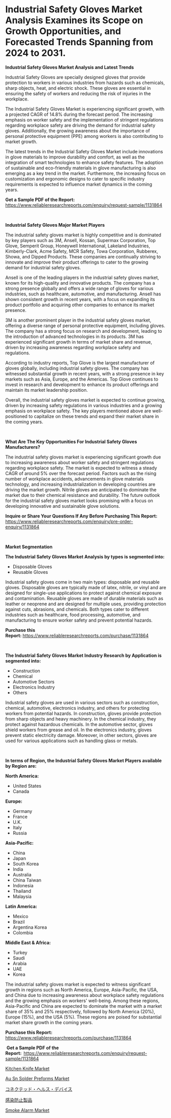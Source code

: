 <p><h1>Industrial Safety Gloves Market Analysis Examines its Scope on Growth Opportunities, and Forecasted Trends Spanning from 2024 to 2031.</h1></p><p><strong>Industrial Safety Gloves Market Analysis and Latest Trends</strong></p>
<p><p>Industrial Safety Gloves are specially designed gloves that provide protection to workers in various industries from hazards such as chemicals, sharp objects, heat, and electric shock. These gloves are essential in ensuring the safety of workers and reducing the risk of injuries in the workplace.</p><p>The Industrial Safety Gloves Market is experiencing significant growth, with a projected CAGR of 14.8% during the forecast period. The increasing emphasis on worker safety and the implementation of stringent regulations regarding workplace safety are driving the demand for industrial safety gloves. Additionally, the growing awareness about the importance of personal protective equipment (PPE) among workers is also contributing to market growth.</p><p>The latest trends in the Industrial Safety Gloves Market include innovations in glove materials to improve durability and comfort, as well as the integration of smart technologies to enhance safety features. The adoption of sustainable and eco-friendly materials in glove manufacturing is also emerging as a key trend in the market. Furthermore, the increasing focus on customization and ergonomic designs to cater to specific industry requirements is expected to influence market dynamics in the coming years.</p></p>
<p><strong>Get a Sample PDF of the Report:&nbsp;</strong> <a href="https://www.reliableresearchreports.com/enquiry/request-sample/1131864">https://www.reliableresearchreports.com/enquiry/request-sample/1131864</a></p>
<p>&nbsp;</p>
<p><strong>Industrial Safety Gloves Major Market Players</strong></p>
<p><p>The industrial safety gloves market is highly competitive and is dominated by key players such as 3M, Ansell, Kossan, Supermax Corporation, Top Glove, Semperit Group, Honeywell International, Lakeland Industries, Kimberly-Clark, Acme Safety, MCR Safety, Towa Corporation, Rubberex, Showa, and Dipped Products. These companies are continually striving to innovate and improve their product offerings to cater to the growing demand for industrial safety gloves.</p><p>Ansell is one of the leading players in the industrial safety gloves market, known for its high-quality and innovative products. The company has a strong presence globally and offers a wide range of gloves for various industries, such as healthcare, automotive, and manufacturing. Ansell has shown consistent growth in recent years, with a focus on expanding its product portfolio and acquiring other companies to enhance its market presence.</p><p>3M is another prominent player in the industrial safety gloves market, offering a diverse range of personal protective equipment, including gloves. The company has a strong focus on research and development, leading to the introduction of advanced technologies in its products. 3M has experienced significant growth in terms of market share and revenue, driven by increasing awareness regarding workplace safety and regulations.</p><p>According to industry reports, Top Glove is the largest manufacturer of gloves globally, including industrial safety gloves. The company has witnessed substantial growth in recent years, with a strong presence in key markets such as Asia, Europe, and the Americas. Top Glove continues to invest in research and development to enhance its product offerings and maintain its market leadership position.</p><p>Overall, the industrial safety gloves market is expected to continue growing, driven by increasing safety regulations in various industries and a growing emphasis on workplace safety. The key players mentioned above are well-positioned to capitalize on these trends and expand their market share in the coming years.</p></p>
<p>&nbsp;</p>
<p><strong>What Are The Key Opportunities For Industrial Safety Gloves Manufacturers?</strong></p>
<p><p>The industrial safety gloves market is experiencing significant growth due to increasing awareness about worker safety and stringent regulations regarding workplace safety. The market is expected to witness a steady CAGR of around 5% over the forecast period. Factors such as the rising number of workplace accidents, advancements in glove materials technology, and increasing industrialization in developing countries are driving the market growth. Nitrile gloves are anticipated to dominate the market due to their chemical resistance and durability. The future outlook for the industrial safety gloves market looks promising with a focus on developing innovative and sustainable glove solutions.</p></p>
<p><strong>Inquire or Share Your Questions If Any Before Purchasing This Report:</strong> <a href="https://www.reliableresearchreports.com/enquiry/pre-order-enquiry/1131864">https://www.reliableresearchreports.com/enquiry/pre-order-enquiry/1131864</a></p>
<p>&nbsp;</p>
<p><strong>Market Segmentation</strong></p>
<p><strong>The Industrial Safety Gloves Market Analysis by types is segmented into:</strong></p>
<p><ul><li>Disposable Gloves</li><li>Reusable Gloves</li></ul></p>
<p><p>Industrial safety gloves come in two main types: disposable and reusable gloves. Disposable gloves are typically made of latex, nitrile, or vinyl and are designed for single-use applications to protect against chemical exposure and contamination. Reusable gloves are made of durable materials such as leather or neoprene and are designed for multiple uses, providing protection against cuts, abrasions, and chemicals. Both types cater to different industries such as healthcare, food processing, automotive, and manufacturing to ensure worker safety and prevent potential hazards.</p></p>
<p><strong>Purchase this Report:&nbsp;</strong><a href="https://www.reliableresearchreports.com/purchase/1131864">https://www.reliableresearchreports.com/purchase/1131864</a></p>
<p>&nbsp;</p>
<p><strong>The Industrial Safety Gloves Market Industry Research by Application is segmented into:</strong></p>
<p><ul><li>Construction</li><li>Chemical</li><li>Automotive Sectors</li><li>Electronics Industry</li><li>Others</li></ul></p>
<p><p>Industrial safety gloves are used in various sectors such as construction, chemical, automotive, electronics industry, and others for protecting workers from potential hazards. In construction, gloves provide protection from sharp objects and heavy machinery. In the chemical industry, they protect against hazardous chemicals. In the automotive sector, gloves shield workers from grease and oil. In the electronics industry, gloves prevent static electricity damage. Moreover, in other sectors, gloves are used for various applications such as handling glass or metals.</p></p>
<p>&nbsp;</p>
<p><strong>In terms of Region, the Industrial Safety Gloves Market Players available by Region are:</strong></p>
<p>
    <p> <strong> North America: </strong>
        <ul>
            <li>United States</li>
            <li>Canada</li>
        </ul>
        </p> 
    <p> <strong> Europe: </strong>
        <ul>
            <li>Germany</li>
            <li>France</li>
            <li>U.K.</li>
            <li>Italy</li>
            <li>Russia</li>
        </ul>
        </p> 
    <p> <strong> Asia-Pacific: </strong>
        <ul>
            <li>China</li>
            <li>Japan</li>
            <li>South Korea</li>
            <li>India</li>
            <li>Australia</li>
            <li>China Taiwan</li>
            <li>Indonesia</li>
            <li>Thailand</li>
            <li>Malaysia</li>
        </ul>
        </p> 
    <p> <strong> Latin America: </strong>
        <ul>
            <li>Mexico</li>
            <li>Brazil</li>
            <li>Argentina Korea</li>
            <li>Colombia</li>
        </ul>
        </p> 
    <p> <strong> Middle East & Africa: </strong>
        <ul>
            <li>Turkey</li>
            <li>Saudi</li>
            <li>Arabia</li>
            <li>UAE</li>
            <li>Korea</li>
        </ul>
    </p>
    </p>
<p><p>The industrial safety gloves market is expected to witness significant growth in regions such as North America, Europe, Asia-Pacific, the USA, and China due to increasing awareness about workplace safety regulations and the growing emphasis on workers' well-being. Among these regions, Asia-Pacific and China are expected to dominate the market with a market share of 35% and 25% respectively, followed by North America (20%), Europe (15%), and the USA (5%). These regions are poised for substantial market share growth in the coming years.</p></p>
<p><strong>Purchase this Report: </strong><a href="https://www.reliableresearchreports.com/purchase/1131864">https://www.reliableresearchreports.com/purchase/1131864</a></p>
<p>&nbsp;<strong>Get a Sample PDF of the Report:&nbsp;&nbsp;</strong><a href="https://www.reliableresearchreports.com/enquiry/request-sample/1131864">https://www.reliableresearchreports.com/enquiry/request-sample/1131864</a></p>
<p><strong></strong></p>
<p><p><a href="https://github.com/josesg55/Market-Research-Report-List-1/blob/main/kitchen-knife-market.md">Kitchen Knife Market</a></p><p><a href="https://issuu.com/reportprime-2/docs/au-sn-solder-preforms-market-size-2_19c08028813ff2">Au Sn Solder Preforms Market</a></p><p><a href="https://github.com/xtkhtofdt934839/Market-Research-Report-List-1/blob/main/49582404556.md">コネクテッド・ヘルス・デバイス</a></p><p><a href="https://github.com/ddwcuskozol07187/Market-Research-Report-List-1/blob/main/78309334557.md">感染防止製品</a></p><p><a href="https://github.com/mancsybtousav/Market-Research-Report-List-1/blob/main/smoke-alarm-market.md">Smoke Alarm Market</a></p></p>